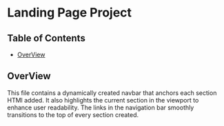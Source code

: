 # Landing Page Project

## Table of Contents

* [OverView](#OverView)

## OverView

This file contains a dynamically created navbar that anchors each section HTMl added. It also highlights the current section in the viewport to enhance user readability. The links in the navigation bar smoothly transitions to the top of every section created.